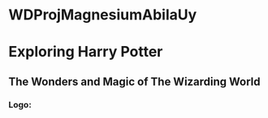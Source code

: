 # WDProjMagnesiumAbilaUy
<h1>Exploring Harry Potter</h1>
<h2>The Wonders and Magic of The Wizarding World</h2>

<h3>Logo: </h3>
<link rel="icon" href="./assets/logo.png" type="image/png" />